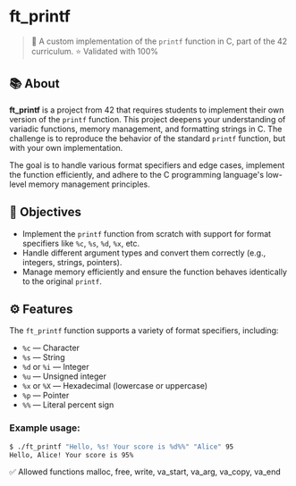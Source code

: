# ft_printf

> 🎯 A custom implementation of the `printf` function in C, part of the 42 curriculum.
> ⭐ Validated with 100%

## 📚 About

**ft_printf** is a project from 42 that requires students to implement their own version of the `printf` function. 
This project deepens your understanding of variadic functions, memory management, and formatting strings in C. 
The challenge is to reproduce the behavior of the standard `printf` function, but with your own implementation.

The goal is to handle various format specifiers and edge cases, implement the function efficiently, and adhere to the C programming language's low-level memory management principles.

## 🧠 Objectives

- Implement the `printf` function from scratch with support for format specifiers like `%c`, `%s`, `%d`, `%x`, etc.
- Handle different argument types and convert them correctly (e.g., integers, strings, pointers).
- Manage memory efficiently and ensure the function behaves identically to the original `printf`.

## ⚙️ Features

The `ft_printf` function supports a variety of format specifiers, including:

- `%c` — Character
- `%s` — String
- `%d` or `%i` — Integer
- `%u` — Unsigned integer
- `%x` or `%X` — Hexadecimal (lowercase or uppercase)
- `%p` — Pointer
- `%%` — Literal percent sign

### Example usage:

```bash
$ ./ft_printf "Hello, %s! Your score is %d%%" "Alice" 95
Hello, Alice! Your score is 95%
```

✅ Allowed functions
malloc, free, write,
va_start, va_arg, va_copy, va_end
